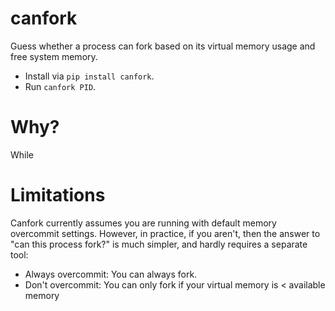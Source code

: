 # canfork #

Guess whether a process can fork based on its virtual memory usage and free
system memory.

+ Install via `pip install canfork`.
+ Run `canfork PID`.

# Why? #

While 

# Limitations #

Canfork currently assumes you are running with default memory overcommit
settings. However, in practice, if you aren't, then the answer to "can this
process fork?" is much simpler, and hardly requires a separate tool:

- Always overcommit: You can always fork.
- Don't overcommit: You can only fork if your virtual memory is 
  < available memory
